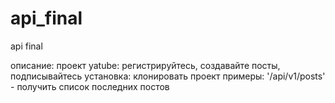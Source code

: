 # api_final
api final

описание: проект yatube: регистрируйтесь, создавайте посты, подписывайтесь
установка: клонировать проект
примеры: '/api/v1/posts' - получить список последних постов